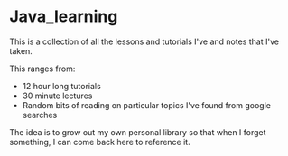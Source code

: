 # Java_learning

This is a collection of all the lessons and tutorials I've and notes that I've taken.

This ranges from:

- 12 hour long tutorials
- 30 minute lectures
- Random bits of reading on particular topics I've found from google searches

The idea is to grow out my own personal library so that when I forget something, I can come back here to reference it.

